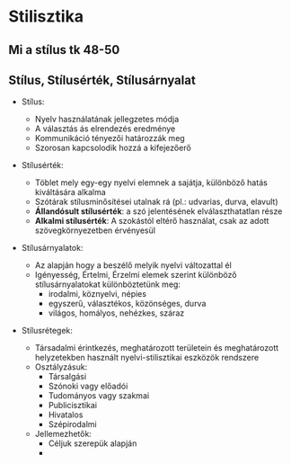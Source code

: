 # Stilisztika

## Mi a stílus tk 48-50

## Stílus, Stílusérték, Stílusárnyalat

- Stílus: 
    - Nyelv használatának jellegzetes módja
    - A választás ás elrendezés eredménye
    - Kommunikáció tényezői határozzák meg
    - Szorosan kapcsolodik hozzá a kifejezőerő

 - Stílusérték: 
    - Töblet mely egy-egy nyelvi elemnek a sajátja, különböző hatás kiváltására alkalma
    - Szótárak stílusminősítései utalnak rá (pl.: udvarias, durva, elavult)
    - **Állandósult stílusérték**: a szó jelentésének elválaszthatatlan része
    - **Alkalmi stílusérték**: A szokástól eltérő használat, csak az adott szövegkörnyezetben érvényesül

- Stílusárnyalatok: 
    - Az alapján hogy a beszélő melyik nyelvi változattal él
    - Igényesség, Értelmi, Érzelmi elemek szerint különböző stílusárnyalatokat különböztetünk meg:
        - irodalmi, köznyelvi, népies
        - egyszerű, választékos, közönséges, durva
        - világos, homályos, nehézkes, száraz
    
- Stílusrétegek:
    - Társadalmi érintkezés, meghatározott területein és meghatározott helyzetekben használt nyelvi-stilisztikai eszközök rendszere
    - Osztályzásuk:
        - Társalgási 
        - Szónoki vagy előadói
        - Tudományos vagy szakmai
        - Publicisztikai
        - Hivatalos
        - Szépirodalmi
    - Jellemezhetők:    
        - Céljuk szerepük alapján
        - 
